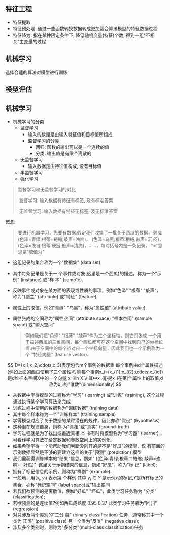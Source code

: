 ## 特征工程

- 特征提取
- 特征预处理: 通过一些函数转换数据转成更加适合算法模型的特征数据过程
- 特征降为: 指在某种限定条件下, 降低随机变量(特征)个数, 得到一组"不相关"主变量的过程

## 机械学习

选择合适的算法对模型进行训练

## 模型评估

## 机械学习

- 机械学习的分类
  - 监督学习
    - 输入的数据是由输入特征值和目标值所组成
    - 监督学习的分类
      - 回归: 函数的输出可以是一个连续的值
      - 分类: 输出值是有限个离散的
  - 无监督学习
    - 输入数据是由特征值构成, 没有目标值
  - 半监督学习
  - 强化学习

> 监督学习和无监督学习的对比
>
> ​	监督学习: 输入数据有特征有标签, 及有标准答案
>
> ​	无监督学习: 输入数据有特征无标签, 及无标准答案



概念:

> 要进行机器学习，先要有数据.假定我们收集了一批关于西瓜的数据，例 如(色泽=青绿;根蒂=蜷缩;敲声=浊响)， (色泽=乌黑;根蒂:稍蜷;敲声=沉 闷)， (色泽=浅自;根蒂 硬挺;敲声=清脆)，……，每对括号内是一条记录， "="意思是"取值为"

- 这组记录的集合称为一个"数据集" (data set)

- 其中每条记录是关于一 个事件或对象(这里是一个西瓜)的描述，称为一个"示例" (instance) 或"样 本" (samp1e).

- 反映事件或对象在某方面的表现或性质的事项，例如"色泽" "根蒂" "敲声"，称为")副主" (attribute) 或"特征" (feature);

- 属性上的取值，例如"青绿" "乌黑"，称为"属性值" (attribute value).

- 属性张成的空间称为"属性空间" (attribute space) "样本空间" (sample space) 或"输入空间"

  > 例如我们把"色泽" "根蒂" "敲声"作为三个坐标轴，则它们张成 一个用于描述西瓜的三维空间，每个西瓜都可在这个空间中找到自己的坐标位置.由于空间中的每个点对应一个坐标向量，因此我们也一个示例称为一个 "特征向量" (feature vector). 

$$
D={x_1,x_2,\cdots,x_3}表示包含m个事例的数据集,每个事例由d个属性描述(例如上面的西瓜使用了三个属性)\\
则每个事例x_i=(x_{i1};x_{i2};\cdots;x_{id})是d维样本空间X中的一个向量,x_i\in X \\
其中x_{ij}是x_i在第j个属性上的取值,d称为x_i的"维数"(dimensionality)
$$

- 从数据中学得模型的过程称为"学习" (learning) 或"训练" (training),  这个过程通过执行某个学习算法来完成
- 训练过程中使用的数据称为"训练数据" (training data)
- 其中每个样本称为一个"训练样本" (training sample)
- 学得模型对应了关于数据的某种潜在的规律，因此亦称"假设" (hypothesis)
- 这种潜在规律自身，则称 为"真相"或"真实" (ground-truth)
- 学习过程就是为了找出或逼近真相.本 书有时将模型称为"学习器" (learner) ，可看作学习算法在给定数据和参数空间上的实例化.
- 如果希望学得一个能帮助我们判断没剖开的是不是"好瓜"的模型，仅 有前面的示例数据显然是不够的要建立这样的关于"预测" (prediction) 模型
- 我们需获得训练样本的"结果"信息，例如" ((色泽:青绿;根蒂二蜷缩; 敲声=浊响)，好瓜)" .这里关于示例结果的信息，例如"好瓜"，称为"标 记" (label);
- 拥有了标记信息的示例，则称为"样例" (example).
-  一般地，用$(x_i,y_i)$ 表示第 个样例 其中 $y_i\in Y$ 是示例$x_i$的标记,$Y$是所有标记的集合，亦称"标记空间" (label space)或"输出空间
- 若我们欲预测的是离散值，例如"好瓜" "坏瓜"，此类学习任务称为 "分类" (classification);
- 若欲预测的是连续值?例如西瓜成熟度 0.95 0.37 此类学习任务称为"回归" (regression)
- 对只涉及两个类别的"二分 类" (binary classification) 任务，通常称其中一个类为 正类" (positive class) 另一个类为"反类" (negative class); 
- 涉及多个类别时，则称为"多分类"(multi-class classification)任务